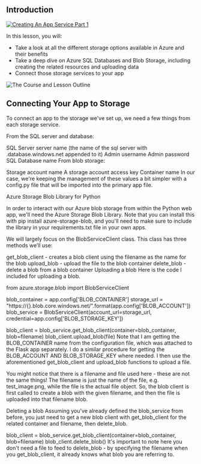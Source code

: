 ## Introduction

[![Creating An App Service Part 1](https://img.youtube.com/vi/rc_GZ9vPE2U/0.jpg)](https://www.youtube.com/watch?v=rc_GZ9vPE2U)

In this lesson, you will:

* Take a look at all the different storage options available in Azure and their benefits
* Take a deep dive on Azure SQL Databases and Blob Storage, including creating the related resources and uploading data
* Connect those storage services to your app


![The Course and Lesson Outline](https://video.udacity-data.com/topher/2020/July/5f10a6f7_course-outline-storage/course-outline-storage.png)

## Connecting Your App to Storage

To connect an app to the storage we've set up, we need a few things from each storage service.

From the SQL server and database:

SQL Server server name (the name of the sql server with .database.windows.net appended to it)
Admin username
Admin password
SQL Database name
From blob storage:

Storage account name
A storage account access key
Container name
In our case, we're keeping the management of these values a bit simpler with a config.py file that will be imported into the primary app file.

Azure Storage Blob Library for Python

In order to interact with our Azure blob storage from within the Python web app, we'll need the Azure Storage Blob Library. Note that you can install this with pip install azure-storage-blob, and you'll need to make sure to include the library in your requirements.txt file in your own apps.

We will largely focus on the BlobServiceClient class. This class has three methods we’ll use:

get_blob_client - creates a blob client using the filename as the name for the blob
upload_blob - upload the file to the blob container
delete_blob - delete a blob from a blob container
Uploading a blob
Here is the code I included for uploading a blob.

from azure.storage.blob import BlobServiceClient

blob_container = app.config['BLOB_CONTAINER']
storage_url = "https://{}.blob.core.windows.net/".format(app.config['BLOB_ACCOUNT'])
blob_service = BlobServiceClient(account_url=storage_url, credential=app.config['BLOB_STORAGE_KEY'])

blob_client = blob_service.get_blob_client(container=blob_container, blob=filename)
blob_client.upload_blob(file)
Note that I am getting the BLOB_CONTAINER name from the configuration file, which was attached to the Flask app separately. I do a similar procedure for getting the BLOB_ACCOUNT AND BLOB_STORAGE_KEY where needed. I then use the aforementioned get_blob_client and upload_blob functions to upload a file.

You might notice that there is a filename and file used here - these are not the same things! The filename is just the name of the file, e.g. test_image.png, while the file is the actual file object. So, the blob client is first called to create a blob with the given filename, and then the file is uploaded into that filename blob.

Deleting a blob
Assuming you've already defined the blob_service from before, you just need to get a new blob client with get_blob_client for the related container and filename, then delete_blob.

blob_client = blob_service.get_blob_client(container=blob_container, blob=filename)
blob_client.delete_blob()
It's important to note here you don't need a file to feed to delete_blob - by specifying the filename when you get_blob_client, it already knows what blob you are referring to.


